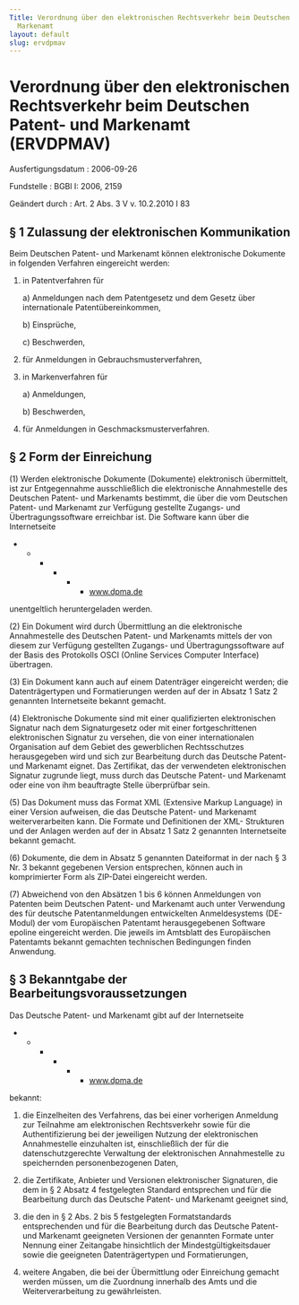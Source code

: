 ```yaml
---
Title: Verordnung über den elektronischen Rechtsverkehr beim Deutschen Patent-  und
  Markenamt
layout: default
slug: ervdpmav
---
```


# Verordnung über den elektronischen Rechtsverkehr beim Deutschen Patent-  und Markenamt (ERVDPMAV)

Ausfertigungsdatum
:   2006-09-26

Fundstelle
:   BGBl I: 2006, 2159

Geändert durch
:   Art. 2 Abs. 3 V v. 10.2.2010 I 83


## § 1 Zulassung der elektronischen Kommunikation

Beim Deutschen Patent- und Markenamt können elektronische Dokumente in
folgenden Verfahren eingereicht werden:

1.  in Patentverfahren für

    a)  Anmeldungen nach dem Patentgesetz und dem Gesetz über internationale
        Patentübereinkommen,


    b)  Einsprüche,


    c)  Beschwerden,





2.  für Anmeldungen in Gebrauchsmusterverfahren,


3.  in Markenverfahren für

    a)  Anmeldungen,


    b)  Beschwerden,





4.  für Anmeldungen in Geschmacksmusterverfahren.





## § 2 Form der Einreichung

(1) Werden elektronische Dokumente (Dokumente) elektronisch
übermittelt, ist zur Entgegennahme ausschließlich die elektronische
Annahmestelle des Deutschen Patent- und Markenamts bestimmt, die über
die vom Deutschen Patent- und Markenamt zur Verfügung gestellte
Zugangs- und Übertragungssoftware erreichbar ist. Die Software kann
über die Internetseite

*
    *
        *
            *
                *
                    *   www.dpma.de


















unentgeltlich heruntergeladen werden.

(2) Ein Dokument wird durch Übermittlung an die elektronische
Annahmestelle des Deutschen Patent- und Markenamts mittels der von
diesem zur Verfügung gestellten Zugangs- und Übertragungssoftware auf
der Basis des Protokolls OSCI (Online Services Computer Interface)
übertragen.

(3) Ein Dokument kann auch auf einem Datenträger eingereicht werden;
die Datenträgertypen und Formatierungen werden auf der in Absatz 1
Satz 2 genannten Internetseite bekannt gemacht.

(4) Elektronische Dokumente sind mit einer qualifizierten
elektronischen Signatur nach dem Signaturgesetz oder mit einer
fortgeschrittenen elektronischen Signatur zu versehen, die von einer
internationalen Organisation auf dem Gebiet des gewerblichen
Rechtsschutzes herausgegeben wird und sich zur Bearbeitung durch das
Deutsche Patent- und Markenamt eignet. Das Zertifikat, das der
verwendeten elektronischen Signatur zugrunde liegt, muss durch das
Deutsche Patent- und Markenamt oder eine von ihm beauftragte Stelle
überprüfbar sein.

(5) Das Dokument muss das Format XML (Extensive Markup Language) in
einer Version aufweisen, die das Deutsche Patent- und Markenamt
weiterverarbeiten kann. Die Formate und Definitionen der XML-
Strukturen und der Anlagen werden auf der in Absatz 1 Satz 2 genannten
Internetseite bekannt gemacht.

(6) Dokumente, die dem in Absatz 5 genannten Dateiformat in der nach §
3 Nr. 3 bekannt gegebenen Version entsprechen, können auch in
komprimierter Form als ZIP-Datei eingereicht werden.

(7) Abweichend von den Absätzen 1 bis 6 können Anmeldungen von
Patenten beim Deutschen Patent- und Markenamt auch unter Verwendung
des für deutsche Patentanmeldungen entwickelten Anmeldesystems (DE-
Modul) der vom Europäischen Patentamt herausgegebenen Software epoline
eingereicht werden. Die jeweils im Amtsblatt des Europäischen
Patentamts bekannt gemachten technischen Bedingungen finden Anwendung.


## § 3 Bekanntgabe der Bearbeitungsvoraussetzungen

Das Deutsche Patent- und Markenamt gibt auf der Internetseite

*
    *
        *
            *
                *
                    *   www.dpma.de


















bekannt:

1.  die Einzelheiten des Verfahrens, das bei einer vorherigen Anmeldung
    zur Teilnahme am elektronischen Rechtsverkehr sowie für die
    Authentifizierung bei der jeweiligen Nutzung der elektronischen
    Annahmestelle einzuhalten ist, einschließlich der für die
    datenschutzgerechte Verwaltung der elektronischen Annahmestelle zu
    speichernden personenbezogenen Daten,


2.  die Zertifikate, Anbieter und Versionen elektronischer Signaturen, die
    dem in § 2 Absatz 4 festgelegten Standard entsprechen und für die
    Bearbeitung durch das Deutsche Patent- und Markenamt geeignet sind,


3.  die den in § 2 Abs. 2 bis 5 festgelegten Formatstandards
    entsprechenden und für die Bearbeitung durch das Deutsche Patent- und
    Markenamt geeigneten Versionen der genannten Formate unter Nennung
    einer Zeitangabe hinsichtlich der Mindestgültigkeitsdauer sowie die
    geeigneten Datenträgertypen und Formatierungen,


4.  weitere Angaben, die bei der Übermittlung oder Einreichung gemacht
    werden müssen, um die Zuordnung innerhalb des Amts und die
    Weiterverarbeitung zu gewährleisten.




